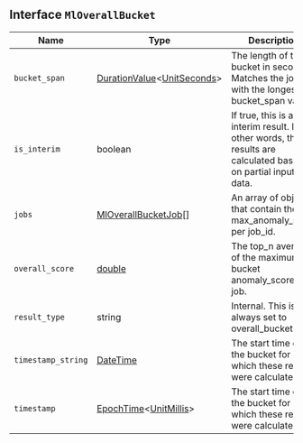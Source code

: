 ## Interface `MlOverallBucket`

| Name | Type | Description |
| - | - | - |
| `bucket_span` | [DurationValue](./DurationValue.md)<[UnitSeconds](./UnitSeconds.md)> | The length of the bucket in seconds. Matches the job with the longest bucket_span value. |
| `is_interim` | boolean | If true, this is an interim result. In other words, the results are calculated based on partial input data. |
| `jobs` | [MlOverallBucketJob](./MlOverallBucketJob.md)[] | An array of objects that contain the max_anomaly_score per job_id. |
| `overall_score` | [double](./double.md) | The top_n average of the maximum bucket anomaly_score per job. |
| `result_type` | string | Internal. This is always set to overall_bucket. |
| `timestamp_string` | [DateTime](./DateTime.md) | The start time of the bucket for which these results were calculated. |
| `timestamp` | [EpochTime](./EpochTime.md)<[UnitMillis](./UnitMillis.md)> | The start time of the bucket for which these results were calculated. |
